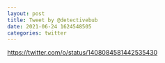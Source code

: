 ```yaml
--- 
layout: post 
title: Tweet by @detectivebub 
date: 2021-06-24 1624548505 
categories: twitter 
--- 
```

https://twitter.com/o/status/1408084581442535430